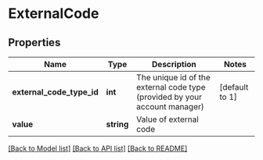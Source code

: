 # ExternalCode

## Properties
Name | Type | Description | Notes
------------ | ------------- | ------------- | -------------
**external_code_type_id** | **int** | The unique id of the external code type (provided by your account manager) | [default to 1]
**value** | **string** | Value of external code | 

[[Back to Model list]](../../README.md#documentation-for-models) [[Back to API list]](../../README.md#documentation-for-api-endpoints) [[Back to README]](../../README.md)

